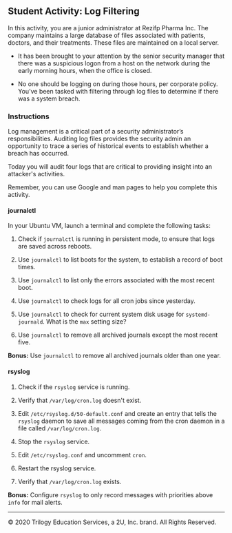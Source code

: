 ## Student Activity: Log Filtering

In this activity, you are a junior administrator at Rezifp Pharma Inc. The company maintains a large database of files associated with patients, doctors, and their treatments. These files are maintained on a local server.

- It has been brought to your attention by the senior security manager that there was a suspicious logon from a host on the network during the early morning hours, when the office is closed.

- No one should be logging on during those hours, per corporate policy. You’ve been tasked with filtering through log files to determine if there was a system breach.

### Instructions

Log management is a critical part of a security administrator’s responsibilities. Auditing log files provides the security admin an opportunity to trace a series of historical events to establish whether a breach has occurred.

Today you will audit four logs that are critical to providing insight into an attacker's activities.

Remember, you can use Google and man pages to help you complete this activity.

#### journalctl

In your Ubuntu VM, launch a terminal and complete the following tasks:

1. Check if `journalctl` is running in persistent mode, to ensure that logs are saved across reboots.

2. Use `journalctl` to list boots for the system, to establish a record of boot times.

3. Use `journalctl` to list only the errors associated with the most recent boot.

4. Use `journalctl` to check logs for all cron jobs since yesterday.

5. Use `journalctl` to check for current system disk usage for `systemd-journald`. What is the `max` setting size?

6. Use `journalctl` to remove all archived journals except the most recent five.

**Bonus:** Use `journalctl` to remove all archived journals older than one year.

#### rsyslog

1. Check if the `rsyslog` service is running.

2. Verify that `/var/log/cron.log` doesn't exist.

3.   Edit `/etc/rsyslog.d/50-default.conf` and create an entry that tells the `rsyslog` daemon to save all messages coming from the cron daemon in a file called `/var/log/cron.log`.

4. Stop the `rsyslog` service.

5. Edit `/etc/rsyslog.conf` and uncomment `cron`.

6. Restart the rsyslog service.

7. Verify that `/var/log/cron.log` exists.

**Bonus:** Configure `rsyslog` to only record messages with priorities above `info` for mail alerts.

---
© 2020 Trilogy Education Services, a 2U, Inc. brand. All Rights Reserved.  